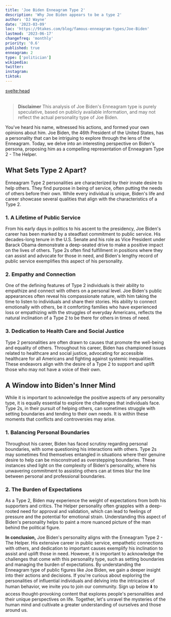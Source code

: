 ```yaml
---
title: 'Joe Biden Enneagram Type 2'
description: 'Why Joe Biden appears to be a type 2'
author: 'DJ Wayne'
date: '2023-03-09'
loc: 'https://9takes.com/blog/famous-enneagram-types/Joe-Biden'
lastmod: '2023-06-17'
changefreq: 'monthly'
priority: '0.6'
published: true
enneagram: 2
type: ['politician']
wikipedia:
twitter:
instagram:
tiktok:
---
```


<svelte:head>

<meta property="og:image" content="https://9takes.com/types/2s/Joe-Biden.webp" />
  <link rel="canonical" href="https://9takes.com/blog/famous-enneagram-types/Joe-Biden">
</svelte:head>
<script>
	import  PopCard  from "../../../lib/components/atoms/PopCard.svelte";
</script>
<div
	style="display: flex;
    justify-content: center;
    margin: 1rem 0;
	"
>
	<PopCard
		image={`/types/2s/${'Joe-Biden'}.webp`}
		showIcon={false}
		displayText="Joe Biden"
		subtext=""
	/>
</div>

> **Disclaimer** This analysis of Joe Biden's Enneagram type is purely speculative, based on publicly available information, and may not reflect the actual personality type of Joe Biden.

<p class="firstLetter">You've heard his name, witnessed his actions, and formed your own opinions about him. Joe Biden, the 46th President of the United States, has a personality that can be intriguing to explore through the lens of the Enneagram. Today, we delve into an interesting perspective on Biden's persona, proposing him as a compelling representation of Enneagram Type 2 - The Helper.</p>

## What Sets Type 2 Apart?

Enneagram Type 2 personalities are characterized by their innate desire to help others. They find purpose in being of service, often putting the needs of others before their own. While every individual is unique, Biden's life and career showcase several qualities that align with the characteristics of a Type 2.

### 1. A Lifetime of Public Service

From his early days in politics to his ascent to the presidency, Joe Biden's career has been marked by a steadfast commitment to public service. His decades-long tenure in the U.S. Senate and his role as Vice President under Barack Obama demonstrate a deep-seated drive to make a positive impact on the lives of others. Type 2s often find fulfillment in positions where they can assist and advocate for those in need, and Biden's lengthy record of public service exemplifies this aspect of his personality.

### 2. Empathy and Connection

One of the defining features of Type 2 individuals is their ability to empathize and connect with others on a personal level. Joe Biden's public appearances often reveal his compassionate nature, with him taking the time to listen to individuals and share their stories. His ability to connect emotionally with others, be it comforting families who have experienced loss or empathizing with the struggles of everyday Americans, reflects the natural inclination of a Type 2 to be there for others in times of need.

### 3. Dedication to Health Care and Social Justice

Type 2 personalities are often drawn to causes that promote the well-being and equality of others. Throughout his career, Biden has championed issues related to healthcare and social justice, advocating for accessible healthcare for all Americans and fighting against systemic inequalities. These endeavors align with the desire of a Type 2 to support and uplift those who may not have a voice of their own.

## A Window into Biden's Inner Mind

While it is important to acknowledge the positive aspects of any personality type, it is equally essential to explore the challenges that individuals face. Type 2s, in their pursuit of helping others, can sometimes struggle with setting boundaries and tending to their own needs. It is within these moments that conflicts and controversies may arise.

### 1. Balancing Personal Boundaries

Throughout his career, Biden has faced scrutiny regarding personal boundaries, with some questioning his interactions with others. Type 2s may sometimes find themselves entangled in situations where their genuine desire to help can be misconstrued as overstepping boundaries. These instances shed light on the complexity of Biden's personality, where his unwavering commitment to assisting others can at times blur the line between personal and professional boundaries.

### 2. The Burden of Expectations

As a Type 2, Biden may experience the weight of expectations from both his supporters and critics. The Helper personality often grapples with a deep-rooted need for approval and validation, which can lead to feelings of pressure and the potential for emotional strain. Understanding this aspect of Biden's personality helps to paint a more nuanced picture of the man behind the political figure.

**In conclusion,** Joe Biden's personality aligns with the Enneagram Type 2 - The Helper. His extensive career in public service, empathetic connections with others, and dedication to important causes exemplify his inclination to assist and uplift those in need. However, it is important to acknowledge the challenges that come with this personality type, such as setting boundaries and managing the burden of expectations. By understanding the Enneagram type of public figures like Joe Biden, we gain a deeper insight into their actions and decisions. If you're curious about exploring the personalities of influential individuals and delving into the intricacies of human behavior, we invite you to join our community. Sign up below ⬇️ to access thought-provoking content that explores people's personalities and their unique perspectives on life. Together, let's unravel the mysteries of the human mind and cultivate a greater understanding of ourselves and those around us.

<div>
<script type="application/ld+json">
  {
  "@context": "http://schema.org",
  "@type": "Article",
  "mainEntityOfPage": {
    "@type": "WebPage",
    "@id": "https://9takes.com/blog/famous-enneagram-types/Joe-Biden"
  },
  "headline": "Joe Biden: A Closer Look at Enneagram Type 2 - The Helper",
  "image": {
    "@type": "ImageObject",
    "url": "https://9takes.com/types/2s/Joe-Biden.webp",
    "height": 800,
    "width": 1200
  },
  "datePublished": "2023-03-10",
  "dateModified": "2023-03-10",
  "author": {
    "@type": "Person",
    "name": "DJ Wayne",
"sameAs": [
      {
        "@id": "https://www.instagram.com/djwayne3/"
      },
      {
        "@id": "https://twitter.com/djwayne3"
      }
     ]
  },
  "publisher": {
    "@type": "Organization",
"sameAs": [
      {
        "@id": "https://www.instagram.com/9takesdotcom/"
      },
      {
        "@id": "https://twitter.com/9takesdotcom"
      }
     ],
    "name": "9takes",
    "logo": {
      "@type": "ImageObject",
      "url": "https://9takes.com/brand/darkRubix.png",
      "height": 60
    }
  },
   "description": "Explore Joe Biden's personality through the Enneagram Type 2 framework. Learn about his dedication to public service, empathetic nature, and challenges he faces as a Helper. Gain insights into the impact of understanding Enneagram types of public figures. Join our community to explore more on personalities and life perspectives.",
  "articleBody": "You've heard his name, witnessed his actions, and formed your own opinions about him. Joe Biden, the 46th President of the United States, has a personality that can be intriguing to explore through the lens of the Enneagram. Today, we delve into an interesting perspective on Biden's persona, proposing him as a compelling representation of Enneagram Type 2 - The Helper. What Sets Type 2 Apart? Enneagram Type 2 personalities are characterized by their innate desire to help others. They find purpose in being of service, often putting the needs of others before their own. While every individual is unique, Biden's life and career showcase several qualities that align with the characteristics of a Type 2. A Lifetime of Public Service: From his early days in politics to his ascent to the presidency, Joe Biden's career has been marked by a steadfast commitment to public service. His decades-long tenure in the U.S. Senate and his role as Vice President under Barack Obama demonstrate a deep-seated drive to make a positive impact on the lives of others. Type 2s often find fulfillment in positions where they can assist and advocate for those in need, and Biden's lengthy record of public service exemplifies this aspect of his personality. Empathy and Connection: One of the defining features of Type 2 individuals is their ability to empathize and connect with others on a personal level. Joe Biden's public appearances often reveal his compassionate nature, with him taking the time to listen to individuals and share their stories. His ability to connect emotionally with others, be it comforting families who have experienced loss or empathizing with the struggles of everyday Americans, reflects the natural inclination of a Type 2 to be there for others in times of need. Dedication to Health Care and Social Justice: Type 2 personalities are often drawn to causes that promote the well-being and equality of others. Throughout his career, Biden has championed issues related to healthcare and social justice, advocating for accessible healthcare for all Americans and fighting against systemic inequalities. These endeavors align with the desire of a Type 2 to support and uplift those who may not have a voice of their own. A Window into Biden's Inner Mind: While it is important to acknowledge the positive aspects of any personality type, it is equally essential to explore the challenges that individuals face. Type 2s, in their pursuit of helping others, can sometimes struggle with setting boundaries and tending to their own needs. It is within these moments that conflicts and controversies may arise. Balancing Personal Boundaries: Throughout his career, Biden has faced scrutiny regarding personal boundaries, with some questioning his interactions with others. Type 2s may sometimes find themselves entangled in situations where their genuine desire to help can be misconstrued as overstepping boundaries. These instances shed light on the complexity of Biden's personality, where his unwavering commitment to assisting others can at times blur the line between personal and professional boundaries. The Burden of Expectations: As a Type 2, Biden may experience the weight of expectations from both his supporters and critics. The Helper personality often grapples with a deep-rooted need for approval and validation, which can lead to feelings of pressure and the potential for emotional strain. Understanding this aspect of Biden's personality helps to paint a more nuanced picture of the man behind the political figure."
}
</script>
</div>
